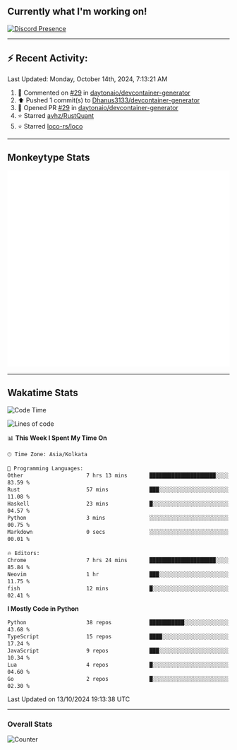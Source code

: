 ## Currently what I'm working on!
[![Discord Presence](https://lanyard.cnrad.dev/api/534981034400284712)](https://discord.com/users/534981034400284712)

---

## :zap: Recent Activity:
<!--RECENT_ACTIVITY:last_update-->
Last Updated: Monday, October 14th, 2024, 7:13:21 AM
<!--RECENT_ACTIVITY:last_update_end-->
<!--RECENT_ACTIVITY:start-->
1. 💬 Commented on [#29](https://github.com/daytonaio/devcontainer-generator/pull/29#issuecomment-2402710440) in [daytonaio/devcontainer-generator](https://github.com/daytonaio/devcontainer-generator)<br>
2. ⬆️ Pushed 1 commit(s) to [Dhanus3133/devcontainer-generator](https://github.com/Dhanus3133/devcontainer-generator)<br>
3. 💪 Opened PR [#29](https://github.com/daytonaio/devcontainer-generator/pull/29) in [daytonaio/devcontainer-generator](https://github.com/daytonaio/devcontainer-generator)<br>
4. ⭐ Starred [avhz/RustQuant](https://github.com/avhz/RustQuant)<br>
5. ⭐ Starred [loco-rs/loco](https://github.com/loco-rs/loco)<br>
<!--RECENT_ACTIVITY:end-->

---

## Monkeytype Stats
<a href="https://monkeytype.com/profile/dhanus">
  <img src="https://raw.githubusercontent.com/Dhanus3133/Dhanus3133/monkeytype/monkeytype-lb.svg" alt="Monkeytype Profile" />
</a>

---

## Wakatime Stats
<!--START_SECTION:waka-->
![Code Time](http://img.shields.io/badge/Code%20Time-2%2C228%20hrs%2038%20mins-blue)

![Lines of code](https://img.shields.io/badge/From%20Hello%20World%20I%27ve%20Written-6.0%20million%20lines%20of%20code-blue)

📊 **This Week I Spent My Time On** 

```text
🕑︎ Time Zone: Asia/Kolkata

💬 Programming Languages: 
Other                    7 hrs 13 mins       █████████████████████░░░░   83.59 % 
Rust                     57 mins             ███░░░░░░░░░░░░░░░░░░░░░░   11.08 % 
Haskell                  23 mins             █░░░░░░░░░░░░░░░░░░░░░░░░   04.57 % 
Python                   3 mins              ░░░░░░░░░░░░░░░░░░░░░░░░░   00.75 % 
Markdown                 0 secs              ░░░░░░░░░░░░░░░░░░░░░░░░░   00.01 % 

🔥 Editors: 
Chrome                   7 hrs 24 mins       █████████████████████░░░░   85.84 % 
Neovim                   1 hr                ███░░░░░░░░░░░░░░░░░░░░░░   11.75 % 
fish                     12 mins             █░░░░░░░░░░░░░░░░░░░░░░░░   02.41 % 
```

**I Mostly Code in Python** 

```text
Python                   38 repos            ███████████░░░░░░░░░░░░░░   43.68 % 
TypeScript               15 repos            ████░░░░░░░░░░░░░░░░░░░░░   17.24 % 
JavaScript               9 repos             ███░░░░░░░░░░░░░░░░░░░░░░   10.34 % 
Lua                      4 repos             █░░░░░░░░░░░░░░░░░░░░░░░░   04.60 % 
Go                       2 repos             █░░░░░░░░░░░░░░░░░░░░░░░░   02.30 % 
```




 Last Updated on 13/10/2024 19:13:38 UTC
<!--END_SECTION:waka-->
---

### Overall Stats

<img src="https://moe-counter.glitch.me/get/@Dhanus3133?theme=asoul" alt="Counter" />
